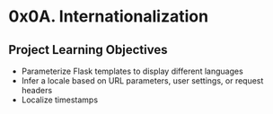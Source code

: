 # 0x0A. Internationalization

## Project Learning Objectives
* Parameterize Flask templates to display different languages
* Infer a locale based on URL parameters, user settings, or request headers
* Localize timestamps
